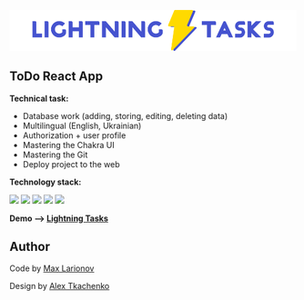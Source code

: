 ![Lightning Tasks](https://raw.githubusercontent.com/maxlarionov/todo-react-app/dcdc3edc89f941bb9d1f518c0bb55df332f9fbbc/src/imgs/logo.svg)

## ToDo React App

**Technical task:**
+ Database work (adding, storing, editing, deleting data)
+ Multilingual (English, Ukrainian)
+ Authorization + user profile
+ Mastering the Chakra UI
+ Mastering the Git
+ Deploy project to the web

**Technology stack:**

<a href="https://reactjs.org"><img src="https://img.shields.io/badge/React-61DAFB?style=for-the-badge&logo=React&logoColor=white"/></a>
<a href="https://chakra-ui.com"><img src="https://img.shields.io/badge/Chakra UI-319795?style=for-the-badge&logo=Chakra UI&logoColor=white"/></a>
<a href="https://www.i18next.com"><img src="https://img.shields.io/badge/i18next-26A69A?style=for-the-badge&logo=i18next&logoColor=white"/></a>
<a href="https://git-scm.com"><img src="https://img.shields.io/badge/Git-F05032?style=for-the-badge&logo=git&logoColor=white"/></a>
<a href="https://mockapi.io/"><img src="https://img.shields.io/badge/mockAPI-000000?style=for-the-badge&logo=&logoColor=white"/></a>

**Demo —> <a href="https://maxlarionov.github.io/todo-react-app/">Lightning Tasks</a>**

## Author

Code by <a href="https://github.com/maxlarionov">Max Larionov</a>

Design by <a href="https://www.behance.net/Assasinsas528c">Alex Tkachenko</a>


